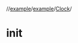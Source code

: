 //[example](../../index.md)/[example](../index.md)/[Clock](index.md)/[<init>](-init-.md)



# init  

